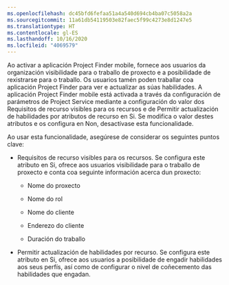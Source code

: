 ```yaml
---
ms.openlocfilehash: dc45bfd6fefaa51a4a540d694cb4ba07c5058a2a
ms.sourcegitcommit: 11a61db54119503e82faec5f99c4273e8d1247e5
ms.translationtype: HT
ms.contentlocale: gl-ES
ms.lasthandoff: 10/16/2020
ms.locfileid: "4069579"
---
```

Ao activar a aplicación Project Finder mobile, fornece aos usuarios da organización visibilidade para o traballo de proxecto e a posibilidade de rexistrarse para o traballo. Os usuarios tamén poden traballar coa aplicación Project Finder para ver e actualizar as súas habilidades. A aplicación Project Finder mobile está activada a través da configuración de parámetros de Project Service mediante a configuración do valor dos Requisitos de recurso visibles para os recursos e de Permitir actualización de habilidades por atributos de recurso en Si. Se modifica o valor destes atributos e os configura en Non, desactívase esta funcionalidade.  
  
 Ao usar esta funcionalidade, asegúrese de considerar os seguintes puntos clave:  
  
-   Requisitos de recurso visibles para os recursos. Se configura este atributo en Si, ofrece aos usuarios visibilidade para o traballo de proxecto e conta coa seguinte información acerca dun proxecto:  
  
    -   Nome do proxecto  
  
    -   Nome do rol  
  
    -   Nome do cliente  
  
    -   Enderezo do cliente  
  
    -   Duración do traballo  
  
-   Permitir actualización de habilidades por recurso. Se configura este atributo en Si, ofrece aos usuarios a posibilidade de engadir habilidades aos seus perfís, así como de configurar o nivel de coñecemento das habilidades que engadan.